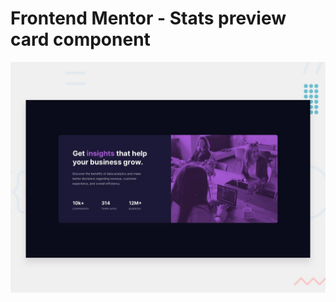 # Frontend Mentor - Stats preview card component


![Design preview for the Stats preview card component coding challenge](./design/desktop-preview.jpg)
